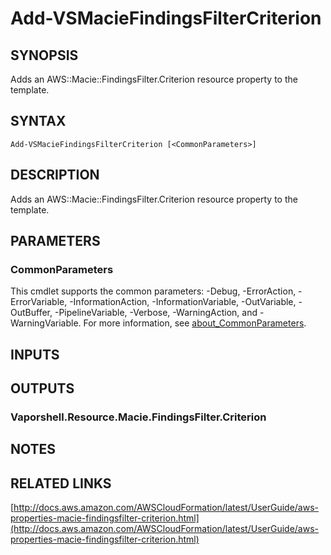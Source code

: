 # Add-VSMacieFindingsFilterCriterion

## SYNOPSIS
Adds an AWS::Macie::FindingsFilter.Criterion resource property to the template.

## SYNTAX

```
Add-VSMacieFindingsFilterCriterion [<CommonParameters>]
```

## DESCRIPTION
Adds an AWS::Macie::FindingsFilter.Criterion resource property to the template.

## PARAMETERS

### CommonParameters
This cmdlet supports the common parameters: -Debug, -ErrorAction, -ErrorVariable, -InformationAction, -InformationVariable, -OutVariable, -OutBuffer, -PipelineVariable, -Verbose, -WarningAction, and -WarningVariable. For more information, see [about_CommonParameters](http://go.microsoft.com/fwlink/?LinkID=113216).

## INPUTS

## OUTPUTS

### Vaporshell.Resource.Macie.FindingsFilter.Criterion
## NOTES

## RELATED LINKS

[http://docs.aws.amazon.com/AWSCloudFormation/latest/UserGuide/aws-properties-macie-findingsfilter-criterion.html](http://docs.aws.amazon.com/AWSCloudFormation/latest/UserGuide/aws-properties-macie-findingsfilter-criterion.html)

